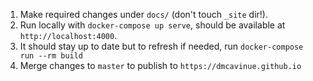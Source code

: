 1. Make required changes under `docs/` (don't touch `_site` dir!).
2. Run locally with `docker-compose up serve`, should be available at `http://localhost:4000`.
3. It should stay up to date but to refresh if needed, run `docker-compose run --rm build`
4. Merge changes to `master` to publish to `https://dmcavinue.github.io`